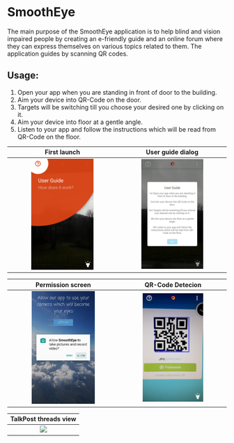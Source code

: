 # SmoothEye

The main purpose of the SmoothEye application is to help blind and vision impaired people by creating an e-friendly guide and an online forum where they can express themselves on various topics related to them. The application guides by scanning QR codes.

## Usage:
1) Open your app when you are standing in front of door to the building.
2) Aim your device into QR-Code on the door.
3) Targets will be switching till you choose your desired one by clicking on it.
4) Aim your device into floor at a gentle angle.
5) Listen to your app and follow the instructions which will be read from QR-Code on the floor.

First launch                                         | User guide dialog
:---------------------------------------------------:|:-------------------------------------------------:
<img src="images/first_launch_screen.png" width=60%> |<img src="images/user_guide_screen.png" width=60%>

Permission screen                                    | QR-Code Detecion
:---------------------------------------------------:|:-------------------------------------------------:
<img src="images/hello_screen.png" width=60%>        |<img src="images/scanning_screen.png" width=60%>

TalkPost threads view                                |
:---------------------------------------------------:|
<img src="images/threads_view_1.gif" width=100%>     |
